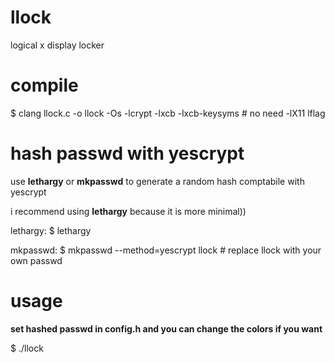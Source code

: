 # llock
logical x display locker

# compile
$ clang llock.c -o llock -Os -lcrypt -lxcb -lxcb-keysyms \# no need -lX11 lflag

# hash passwd with yescrypt
use **lethargy** or **mkpasswd** to generate a random hash comptabile with yescrypt

i recommend using **lethargy** because it is more minimal))

lethargy: $ lethargy

mkpasswd: $ mkpasswd --method=yescrypt llock \# replace llock with your own passwd

# usage
**set hashed passwd in config.h and you can change the colors if you want**

$ ./llock
